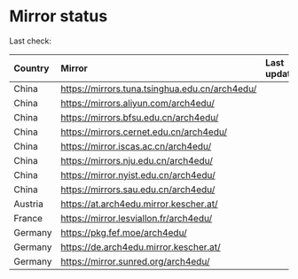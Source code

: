 <script src="./time.js"></script>
# Mirror status
Last check: <script type="text/javascript">localize(1712207971.4069717);</script>

|Country|Mirror|Last update|
|:------|:-----|:----------|
|China|https://mirrors.tuna.tsinghua.edu.cn/arch4edu/|<script type="text/javascript">localize(1712169111);</script>|
|China|https://mirrors.aliyun.com/arch4edu/|<script type="text/javascript">localize(1712169111);</script>|
|China|https://mirrors.bfsu.edu.cn/arch4edu/|<script type="text/javascript">localize(1712169111);</script>|
|China|https://mirrors.cernet.edu.cn/arch4edu/|<script type="text/javascript">localize(1712169111);</script>|
|China|https://mirror.iscas.ac.cn/arch4edu/|<script type="text/javascript">localize(1712169111);</script>|
|China|https://mirrors.nju.edu.cn/arch4edu/|<script type="text/javascript">localize(1712169111);</script>|
|China|https://mirror.nyist.edu.cn/arch4edu/|<script type="text/javascript">localize(1712169111);</script>|
|China|https://mirrors.sau.edu.cn/arch4edu/|<script type="text/javascript">localize(1712169111);</script>|
|Austria|https://at.arch4edu.mirror.kescher.at/|<script type="text/javascript">localize(1712169111);</script>|
|France|https://mirror.lesviallon.fr/arch4edu/|<script type="text/javascript">localize(1712169111);</script>|
|Germany|https://pkg.fef.moe/arch4edu/|<script type="text/javascript">localize(1712169111);</script>|
|Germany|https://de.arch4edu.mirror.kescher.at/|<script type="text/javascript">localize(1712169111);</script>|
|Germany|https://mirror.sunred.org/arch4edu/|<script type="text/javascript">localize(1712169111);</script>|

<script src="./tablefilter/tablefilter.js"></script>
<script src="./table.js"></script>